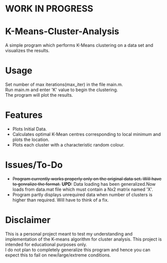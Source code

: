 # WORK IN PROGRESS

# K-Means-Cluster-Analysis
A simple program which performs K-Means clustering on a data set and visualizes the results.    

# Usage
Set number of max iterations(max_iter) in the file main.m.    
Run main.m and enter 'K' value to begin the clustering.    
The program will plot the results.

# Features
* Plots Initial Data.
* Calculates optimal K-Mean centres corresponding to local minimum and plots the location.
* Plots each cluster with a characteristic random colour.

# Issues/To-Do
* ~~Program currently works properly only on the original data set. Will have to genralize the format.~~ **UPD:** Data loading has been  generalized.Now loads from data.mat file which must contain a Nx2 matrix named 'X'. 
* Program partly displays unrequired data when number of clusters is higher than required. Will have to think of a fix.

# Disclaimer
This is a personal project meant to test my understanding and implementation of the K-means algorithm for cluster analysis. This project is intended for educational purposes only.  
I do not plan to completely generalize this program and hence you can expect this to fail on new/large/extreme conditions.
